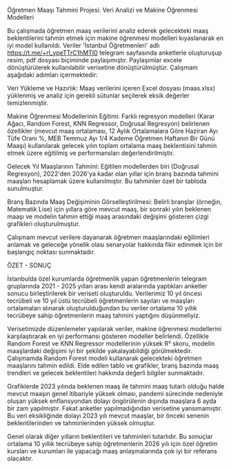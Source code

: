 Öğretmen Maaşı Tahmini Projesi:
Veri Analizi ve Makine Öğrenmesi Modelleri

Bu çalışmada öğretmen maaş verilerini analiz ederek gelecekteki maaş beklentilerini tahmin etmek için makine öğrenmesi modelleri kıyaslanarak en iyi model kullanıldı. Veriler 'İstanbul Öğretmenleri' adlı https://t.me/+rI_ypeTTrC1hMTI0 telegram sayfasında anketlerle oluşturuşup resim, pdf dosyası biçiminde paylaşımıştır. Paylaşımlar excele dönüştürülerek kullanılabilir verisetine dönüştürülmüştür. Çalışmam aşağıdaki adımları içermektedir:

Veri Yükleme ve Hazırlık: Maaş verilerini içeren Excel dosyası (maas.xlsx) yüklenmiş ve analiz için gerekli sütunlar seçilerek eksik değerler temizlenmiştir.

Makine Öğrenmesi Modellerinin Eğitimi: Farklı regresyon modelleri (Karar Ağacı, Random Forest, KNN Regressor, Doğrusal Regresyon) belirlenen özellikler (mevcut maaş ortalaması, 12 Aylık Ortalamalara Göre Haziran Ayı Tüfe Oranı %, MEB Temmuz Ayı 1/4 Kademe Öğretmen Haftanın Bir Günü Maaşı) kullanılarak gelecek yılın toplam ortalama maaş beklentisini tahmin etmek üzere eğitilmiş ve performansları değerlendirilmiştir.

Gelecek Yıl Maaşlarının Tahmini: Eğitilen modellerden biri (Doğrusal Regresyon), 2022'den 2026'ya kadar olan yıllar için branş bazında tahmini maaşları hesaplamak üzere kullanılmıştır. Bu tahminler özet bir tabloda sunulmuştur.

Branş Bazında Maaş Değişiminin Görselleştirilmesi: Belirli branşlar (örneğin, Matematik Lise) için yıllara göre mevcut maaş, bir sonraki yılın beklenen maaşı ve modelin tahmin ettiği maaş arasındaki değişimi gösteren çizgi grafikleri oluşturulmuştur.

Çalışmam mevcut verilere dayanarak öğretmen maaşlarındaki eğilimleri anlamak ve geleceğe yönelik olası senaryolar hakkında fikir edinmek için bir başlangıç noktası sunmaktadır.

ÖZET - SONUÇ

İstanbulda özel kurumlarda öğretmenlik yapan öğretmenlerin telegram gruplarında 2021 - 2025 yılları arası kendi aralarında yaptıkları anketler sonucu birleştirilerek bir veriseti oluşturuldu. Verilerimiz 10 yıl öncesi tecrübeli ve 10 yıl üstü tecrübeli öğretmenlerin sayıları ve maaşları ortalamaları alınarak oluşturulduğundan bu veriler ortalama 10 yıllık tecrübeye sahip öğretmenlerin maaş tahmini yaptığını düşünmeliyiz.

Verisetimizde düzenlemeler yapılarak veriler, makine öğrenmesi modellerini karşılaştırarak en iyi performansı gösteren modeller belirlendi. Özellikle Random Forest ve KNN Regressor modellerinin yüksek R² skoru, modelin maaşlardaki değişimi iyi bir şekilde yakalayabildiği görülmektedir. Çalışmamda Random Forest modeli kullanarak gelecekteki öğretmen maaşlarını tahmin edildi. Elde edilen tablo ve grafikler, branş bazında maaş trendleri ve gelecek beklentileri hakkında değerli bilgiler sunmaktadır.

Grafiklerde 2023 yılında beklenen maaş ile tahmini maaş tutarlı olduğu halde mevcut maaşın genel itibariyle yüksek olması, pandemi sürecinde nedeniyle oluşan yüksek enflansyondan dolayı öngörülenin dışında maaşlara 6 ayda bir zam yapılmıştır. Fakat anketler yapılmadığından verisetine yansımamıştır. Bu veri eksikliğinde dolayı 2023 yılı mevcut maaşlar, bir önceki senenin beklentilerinden ve tahminlerinden yüksek olmuştur.

Genel olarak diğer yılların beklentileri ve tahminleri tutarlıdır. Bu sonuçlar ortalama 10 yıllık tecrübeye sahip öğretmenlerin 2026 yılı için özel öğretim kursları ve kurumları ile yapacağı maaş anlaşmalarında çok iyi bir referans olacaktır.
